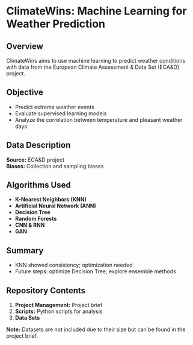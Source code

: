 # ClimateWins: Machine Learning for Weather Prediction

## Overview
ClimateWins aims to use machine learning to predict weather conditions with data from the European Climate Assessment & Data Set (ECA&D) project.

## Objective
- Predict extreme weather events
- Evaluate supervised learning models
- Analyze the correlation between temperature and pleasant weather days

## Data Description
**Source:** ECA&D project  
**Biases:** Collection and sampling biases

## Algorithms Used
- **K-Nearest Neighbors (KNN)**
- **Artificial Neural Network (ANN)**
- **Decision Tree**
- **Random Forests**
- **CNN & RNN**
- **GAN**

## Summary
- KNN showed consistency; optimization needed
- Future steps: optimize Decision Tree, explore ensemble methods

## Repository Contents
1. **Project Management:** Project brief
2. **Scripts:** Python scripts for analysis
3. **Data Sets**

**Note:** Datasets are not included due to their size but can be found in the project brief.
